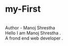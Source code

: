 # my-First
 
<br>
Author - Manoj Shrestha
<br>
Hello I am Manoj Shrestha .
<br>
A frond end web developer .
